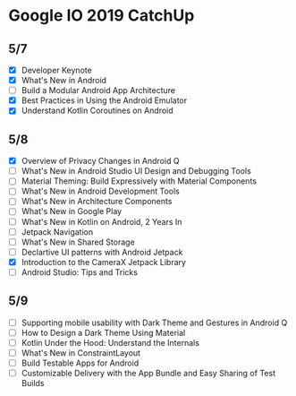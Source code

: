 # Google IO 2019 CatchUp

## 5/7

- [x] Developer Keynote
- [x] What's New in Android
- [ ] Build a Modular Android App Architecture
- [x] Best Practices in Using the Android Emulator
- [x] Understand Kotlin Coroutines on Android

## 5/8

- [x] Overview of Privacy Changes in Android Q
- [ ] What's New in Android Studio UI Design and Debugging Tools
- [ ] Material Theming: Build Expressively with Material Components
- [ ] What's New in Android Development Tools
- [ ] What's New in Architecture Components
- [ ] What's New in Google Play
- [ ] What's New in Kotlin on Android, 2 Years In
- [ ] Jetpack Navigation
- [ ] What's New in Shared Storage
- [ ] Declartive UI patterns with Android Jetpack
- [x] Introduction to the CameraX Jetpack Library
- [ ] Android Studio: Tips and Tricks

## 5/9

- [ ] Supporting mobile usability with Dark Theme and Gestures in Android Q
- [ ] How to Design a Dark Theme Using Material
- [ ] Kotlin Under the Hood: Understand the Internals
- [ ] What's New in ConstraintLayout
- [ ] Build Testable Apps for Android
- [ ] Customizable Delivery with the App Bundle and Easy Sharing of Test Builds
